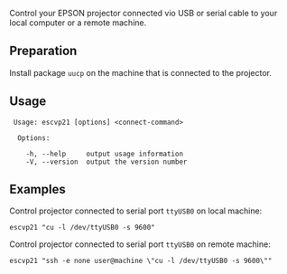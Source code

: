 Control your EPSON projector connected vio USB or serial cable to your local computer or a remote machine.

Preparation
-----------

Install package `uucp` on the machine that is connected to the projector.

Usage
-----

```
 Usage: escvp21 [options] <connect-command>

  Options:

    -h, --help     output usage information
    -V, --version  output the version number
```

Examples
--------

Control projector connected to serial port `ttyUSB0` on local machine:

```
escvp21 "cu -l /dev/ttyUSB0 -s 9600"
```

Control projector connected to serial port `ttyUSB0` on remote machine:

```
escvp21 "ssh -e none user@machine \"cu -l /dev/ttyUSB0 -s 9600\""
```

